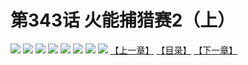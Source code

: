 # 第343话 火能捕猎赛2（上）
![](https://mhpic.xiaomingtaiji.net/comic/D/斗破苍穹拆分版/343话/1.jpg-zymk.middle.webp)
![](https://mhpic.xiaomingtaiji.net/comic/D/斗破苍穹拆分版/343话/2.jpg-zymk.middle.webp)
![](https://mhpic.xiaomingtaiji.net/comic/D/斗破苍穹拆分版/343话/3.jpg-zymk.middle.webp)
![](https://mhpic.xiaomingtaiji.net/comic/D/斗破苍穹拆分版/343话/4.jpg-zymk.middle.webp)
![](https://mhpic.xiaomingtaiji.net/comic/D/斗破苍穹拆分版/343话/5.jpg-zymk.middle.webp)
![](https://mhpic.xiaomingtaiji.net/comic/D/斗破苍穹拆分版/343话/6.jpg-zymk.middle.webp)
![](https://mhpic.xiaomingtaiji.net/comic/D/斗破苍穹拆分版/343话/7.jpg-zymk.middle.webp)
![](https://mhpic.xiaomingtaiji.net/comic/D/斗破苍穹拆分版/343话/8.jpg-zymk.middle.webp)
[【上一章】](./342.md)
[【目录】](./READMD.md)
[【下一章】](./344.md)
